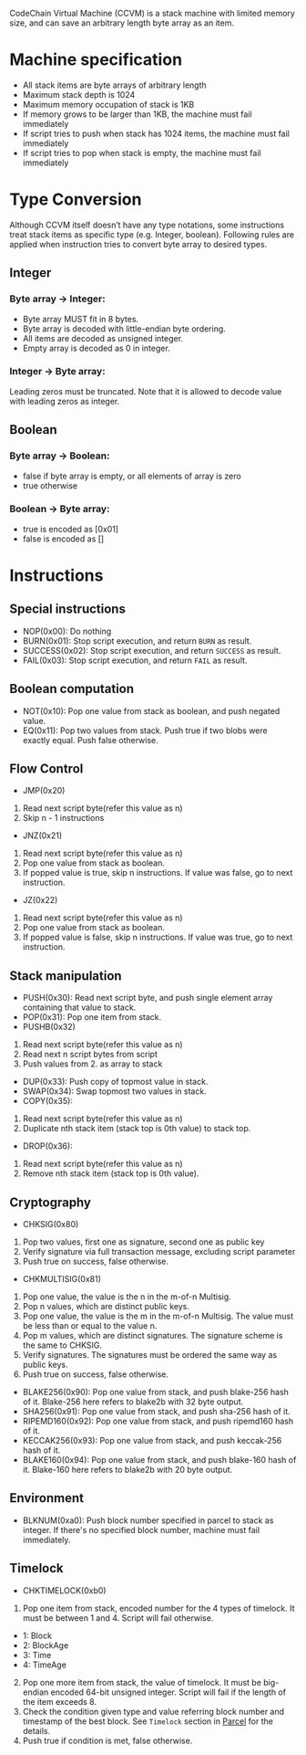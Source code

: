 CodeChain Virtual Machine (CCVM) is a stack machine with limited memory size, and can save an arbitrary length byte array as an item.

# Machine specification
* All stack items are byte arrays of arbitrary length
* Maximum stack depth is 1024
* Maximum memory occupation of stack is 1KB
* If memory grows to be larger than 1KB, the machine must fail immediately
* If script tries to push when stack has 1024 items, the machine must fail immediately
* If script tries to pop when stack is empty, the machine must fail immediately

# Type Conversion
Although CCVM itself doesn’t have any type notations, some instructions treat stack items as specific type (e.g. Integer, boolean). Following rules are applied when instruction tries to convert byte array to desired types.

## Integer

### Byte array -> Integer:

* Byte array MUST fit in 8 bytes.
* Byte array is decoded with little-endian byte ordering.
* All items are decoded as unsigned integer.
* Empty array is decoded as 0 in integer.

### Integer -> Byte array:

Leading zeros must be truncated. Note that it is allowed to decode value with leading zeros as integer.

## Boolean

### Byte array -> Boolean:
* false if byte array is empty, or all elements of array is zero
* true otherwise

### Boolean -> Byte array:
* true is encoded as [0x01]
* false is encoded as []

# Instructions

## Special instructions
* NOP(0x00): Do nothing
* BURN(0x01): Stop script execution, and return `BURN` as result.
* SUCCESS(0x02): Stop script execution, and return `SUCCESS` as result.
* FAIL(0x03): Stop script execution, and return `FAIL` as result.

## Boolean computation
* NOT(0x10): Pop one value from stack as boolean, and push negated value.
* EQ(0x11): Pop two values from stack. Push true if two blobs were exactly equal. Push false otherwise.

## Flow Control
* JMP(0x20)
 1. Read next script byte(refer this value as n)
 1. Skip n - 1 instructions
* JNZ(0x21)
 1. Read next script byte(refer this value as n)
 1. Pop one value from stack as boolean.
 1. If popped value is true, skip n instructions. If value was false, go to next instruction.
* JZ(0x22)
 1. Read next script byte(refer this value as n)
 1. Pop one value from stack as boolean.
 1. If popped value is false, skip n instructions. If value was true, go to next instruction.

## Stack manipulation
* PUSH(0x30): Read next script byte, and push single element array containing that value to stack.
* POP(0x31): Pop one item from stack.
* PUSHB(0x32)
 1. Read next script byte(refer this value as n)
 1. Read next n script bytes from script
 1. Push values from 2. as array to stack
* DUP(0x33): Push copy of topmost value in stack.
* SWAP(0x34): Swap topmost two values in stack.
* COPY(0x35):
 1. Read next script byte(refer this value as n)
 1. Duplicate nth stack item (stack top is 0th value) to stack top.
* DROP(0x36):
 1. Read next script byte(refer this value as n)
 1. Remove nth stack item (stack top is 0th value).

## Cryptography
* CHKSIG(0x80)
 1. Pop two values, first one as signature, second one as public key
 1. Verify signature via full transaction message, excluding script parameter
 1. Push true on success, false otherwise.
* CHKMULTISIG(0x81)
 1. Pop one value, the value is the n in the m-of-n Multisig.
 1. Pop n values, which are distinct public keys.
 1. Pop one value, the value is the m in the m-of-n Multisig. The value must be less than or equal to the value n.
 1. Pop m values, which are distinct signatures. The signature scheme is the same to CHKSIG.
 1. Verify signatures. The signatures must be ordered the same way as public keys.
 1. Push true on success, false otherwise.
* BLAKE256(0x90): Pop one value from stack, and push blake-256 hash of it. Blake-256 here refers to blake2b with 32 byte output.
* SHA256(0x91): Pop one value from stack, and push sha-256 hash of it.
* RIPEMD160(0x92): Pop one value from stack, and push ripemd160 hash of it.
* KECCAK256(0x93): Pop one value from stack, and push keccak-256 hash of it.
* BLAKE160(0x94): Pop one value from stack, and push blake-160 hash of it. Blake-160 here refers to blake2b with 20 byte output.

## Environment
* BLKNUM(0xa0): Push block number specified in parcel to stack as integer. If there's no specified block number, machine must fail immediately.

## Timelock
* CHKTIMELOCK(0xb0)
 1. Pop one item from stack, encoded number for the 4 types of timelock. It must be between 1 and 4. Script will fail otherwise.
   - 1: Block
   - 2: BlockAge
   - 3: Time
   - 4: TimeAge
 2. Pop one more item from stack, the value of timelock. It must be big-endian encoded 64-bit unsigned integer. Script will fail if the length of the item exceeds 8.
 2. Check the condition given type and value referring block number and timestamp of the best block. See `Timelock` section in [Parcel](Parcel.md) for the details.
 3. Push true if condition is met, false otherwise.
